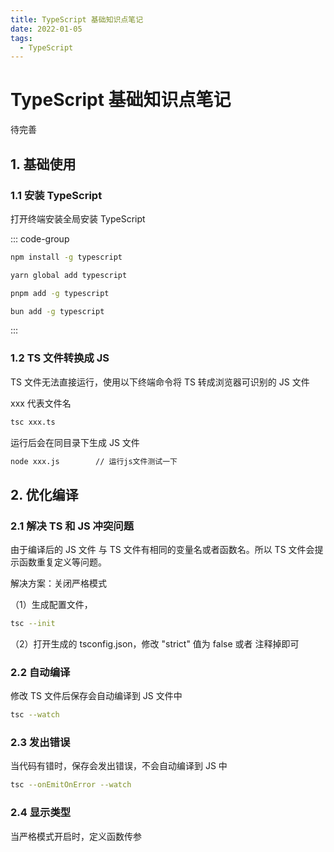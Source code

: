 ```yaml
---
title: TypeScript 基础知识点笔记
date: 2022-01-05
tags:
  - TypeScript
---
```


# TypeScript 基础知识点笔记

待完善

## 1. 基础使用

### 1.1 安装 TypeScript

打开终端安装全局安装 TypeScript

::: code-group

```sh [npm]
npm install -g typescript
```

```sh [yarn]
yarn global add typescript
```

```sh [pnpm]
pnpm add -g typescript
```

```sh [bun]
bun add -g typescript
```

:::

### 1.2 TS 文件转换成 JS

TS 文件无法直接运行，使用以下终端命令将 TS 转成浏览器可识别的 JS 文件

xxx 代表文件名

```bash
tsc xxx.ts
```

运行后会在同目录下生成 JS 文件

```bash
node xxx.js        // 运行js文件测试一下
```

## 2. 优化编译

### 2.1 解决 TS 和 JS 冲突问题

由于编译后的 JS 文件 与 TS 文件有相同的变量名或者函数名。所以 TS 文件会提示函数重复定义等问题。

解决方案：关闭严格模式

（1）生成配置文件，

```bash
tsc --init
```

（2）打开生成的 tsconfig.json，修改 "strict" 值为 false 或者 注释掉即可

### 2.2 自动编译

修改 TS 文件后保存会自动编译到 JS 文件中

```bash
tsc --watch
```

### 2.3 发出错误

当代码有错时，保存会发出错误，不会自动编译到 JS 中

```bash
tsc --onEmitOnError --watch
```

### 2.4 显示类型

当严格模式开启时，定义函数传参
